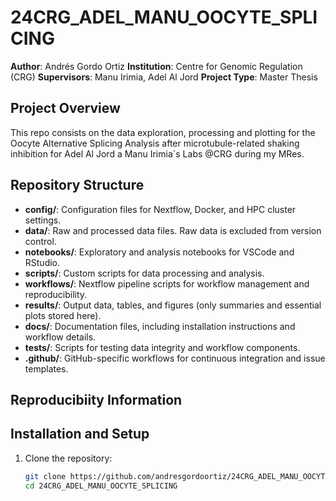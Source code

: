# 24CRG_ADEL_MANU_OOCYTE_SPLICING
**Author**: Andrés Gordo Ortiz
**Institution**: Centre for Genomic Regulation (CRG)
**Supervisors**: Manu Irimia, Adel Al Jord
**Project Type**: Master Thesis

## Project Overview

This repo consists on the data exploration, processing and plotting for the Oocyte Alternative Splicing Analysis after microtubule-related shaking inhibition for Adel Al Jord a Manu Irimia´s Labs @CRG during my MRes.

## Repository Structure

- **config/**: Configuration files for Nextflow, Docker, and HPC cluster settings.
- **data/**: Raw and processed data files. Raw data is excluded from version control.
- **notebooks/**: Exploratory and analysis notebooks for VSCode and RStudio.
- **scripts/**: Custom scripts for data processing and analysis.
- **workflows/**: Nextflow pipeline scripts for workflow management and reproducibility.
- **results/**: Output data, tables, and figures (only summaries and essential plots stored here).
- **docs/**: Documentation files, including installation instructions and workflow details.
- **tests/**: Scripts for testing data integrity and workflow components.
- **.github/**: GitHub-specific workflows for continuous integration and issue templates.

## Reproducibiity Information


## Installation and Setup

1. Clone the repository:
   ```bash
   git clone https://github.com/andresgordoortiz/24CRG_ADEL_MANU_OOCYTE_SPLICING.git
   cd 24CRG_ADEL_MANU_OOCYTE_SPLICING
